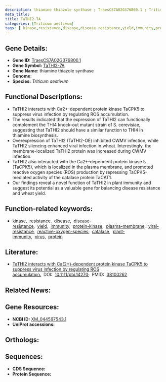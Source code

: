```yaml
---
description: thiamine thiazole synthase ; TraesCS7A02G376800.1 ; Triticum aestivum
meta_title:
title: TaTHI2-7A
categories: [Triticum aestivum]
tags: [ kinase,resistance,disease,disease resistance,yield,immunity,protein kinase,plasma membrane,viral resistance,reactive oxygen species,catalase,plant immunity,virus,protein ]
---
```


## Gene Details:
- **Gene ID:** [TraesCS7A02G376800.1]()
- **Gene Symbol:** <u>TaTHI2-7A</u>
- **Gene Name:** thiamine thiazole synthase
- **Genome:** []()
- **Species:** *Triticum aestivum*

## Functional Descriptions:
   - TaTHI2 interacts with Ca2+-dependent protein kinase TaCPK5 to suppress virus infection by regulating ROS accumulation.
   - The results indicated that the expression of TaTHI2 can functionally complement the THI4 knock-out mutant strain of S. cerevisiae, suggesting that TaTHI2 should have a similar function to THI4 in thiamine biosynthesis. 
   - Overexpression of TaTHI2 (TaTHI2-OE) inhibited CWMV infection, while TaTHI2 silencing enhanced viral infection in wheat. Interestingly, the membrane-localized TaTHI2 protein was increased during CWMV infection. 
   - TaTHI2 also interacted with the Ca2+-dependent protein kinase 5 (TaCPK5), which is localized in the plasma membrane, and promoted reactive oxygen species (ROS) production by repressing TaCPK5-mediated activity of the catalase protein TaCAT1.
   - Our findings reveal a novel function of TaTHI2 in plant immunity and suggest its potential as a valuable gene for balancing disease resistance and wheat yield.

## Function-related keywords:
   - [kinase](/tags/kinase/),&nbsp;&nbsp;[resistance](/tags/resistance/),&nbsp;&nbsp;[disease](/tags/disease/),&nbsp;&nbsp;[disease-resistance](/tags/disease-resistance/),&nbsp;&nbsp;[yield](/tags/yield/),&nbsp;&nbsp;[immunity](/tags/immunity/),&nbsp;&nbsp;[protein-kinase](/tags/protein-kinase/),&nbsp;&nbsp;[plasma-membrane](/tags/plasma-membrane/),&nbsp;&nbsp;[viral-resistance](/tags/viral-resistance/),&nbsp;&nbsp;[reactive-oxygen-species](/tags/reactive-oxygen-species/),&nbsp;&nbsp;[catalase](/tags/catalase/),&nbsp;&nbsp;[plant-immunity](/tags/plant-immunity/),&nbsp;&nbsp;[virus](/tags/virus/),&nbsp;&nbsp;[protein](/tags/protein/)

## Literature:
   - [TaTHI2 interacts with Ca(2+)-dependent protein kinase TaCPK5 to suppress virus infection by regulating ROS accumulation.](https://doi.org/10.1111/pbi.14270)&nbsp;&nbsp;DOI:&nbsp;&nbsp;[10.1111/pbi.14270](https://doi.org/10.1111/pbi.14270);&nbsp;&nbsp;PMID:&nbsp;&nbsp;[38100262](https://pubmed.ncbi.nlm.nih.gov/38100262/)

## Related News:

## Gene Resources:
- **NCBI ID:**  [XM_044567543.1](https://www.ncbi.nlm.nih.gov/gene/?term=XM_044567543.1)
- **UniProt accessions:**  [](https://www.uniprot.org/uniprotkb//entry)

## Orthologs:

## Sequences:
- **CDS Sequence:**
- **Protein Sequence:**
